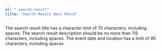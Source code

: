 ```yaml
---
el: ".search-result"
title: "Search Result Best Match"
---
```


The search result title has a character limit of 70 characters, including spaces. The search result description should be no more than 115 characters, including spaces. The event date and location has a limit of 90 characters, including spaces.